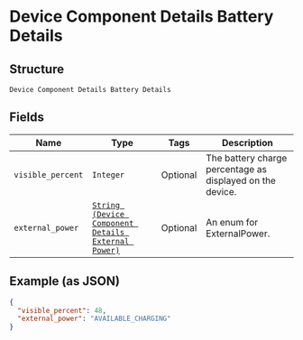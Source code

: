 
# Device Component Details Battery Details

## Structure

`Device Component Details Battery Details`

## Fields

| Name | Type | Tags | Description |
|  --- | --- | --- | --- |
| `visible_percent` | `Integer` | Optional | The battery charge percentage as displayed on the device. |
| `external_power` | [`String (Device Component Details External Power)`](../../doc/models/device-component-details-external-power.md) | Optional | An enum for ExternalPower. |

## Example (as JSON)

```json
{
  "visible_percent": 48,
  "external_power": "AVAILABLE_CHARGING"
}
```

